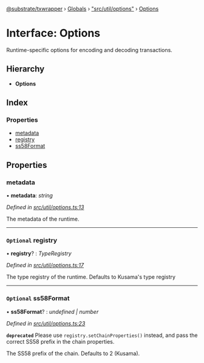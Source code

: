 [@substrate/txwrapper](../README.md) › [Globals](../globals.md) › ["src/util/options"](../modules/_src_util_options_.md) › [Options](_src_util_options_.options.md)

# Interface: Options

Runtime-specific options for encoding and decoding transactions.

## Hierarchy

* **Options**

## Index

### Properties

* [metadata](_src_util_options_.options.md#metadata)
* [registry](_src_util_options_.options.md#optional-registry)
* [ss58Format](_src_util_options_.options.md#optional-ss58format)

## Properties

###  metadata

• **metadata**: *string*

*Defined in [src/util/options.ts:13](https://github.com/paritytech/txwrapper/blob/d1bfb8b/src/util/options.ts#L13)*

The metadata of the runtime.

___

### `Optional` registry

• **registry**? : *TypeRegistry*

*Defined in [src/util/options.ts:17](https://github.com/paritytech/txwrapper/blob/d1bfb8b/src/util/options.ts#L17)*

The type registry of the runtime. Defaults to Kusama's type registry

___

### `Optional` ss58Format

• **ss58Format**? : *undefined | number*

*Defined in [src/util/options.ts:23](https://github.com/paritytech/txwrapper/blob/d1bfb8b/src/util/options.ts#L23)*

**`deprecated`** Please use `registry.setChainProperties()` instead, and pass the correct SS58 prefix in the chain properties.

The SS58 prefix of the chain. Defaults to 2 (Kusama).
